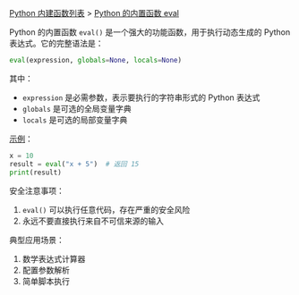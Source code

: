 [Python 内建函数列表](https://xplanc.org/primers/document/zh/02.Python/99.API%20%E5%B8%AE%E5%8A%A9%E6%89%8B%E5%86%8C/00.%E5%86%85%E5%BB%BA%E5%87%BD%E6%95%B0.md) > [Python 的内置函数 eval](https://xplanc.org/primers/document/zh/02.Python/EX.%E5%86%85%E5%BB%BA%E5%87%BD%E6%95%B0/EX.eval.md)

Python 的内置函数 `eval()` 是一个强大的功能函数，用于执行动态生成的 Python 表达式。它的完整语法是：

```python
eval(expression, globals=None, locals=None)
```

其中：
- `expression` 是必需参数，表示要执行的字符串形式的 Python 表达式
- `globals` 是可选的全局变量字典
- `locals` 是可选的局部变量字典

[示例](https://xplanc.org/shift/?lang=python&code=eCUyMCUzRCUyMDEwJTBBcmVzdWx0JTIwJTNEJTIwZXZhbCglMjJ4JTIwJTJCJTIwNSUyMiklMjAlMjAlMjMlMjAlRTglQkYlOTQlRTUlOUIlOUUlMjAxNSUwQXByaW50KHJlc3VsdCk%3D)：
```python
x = 10
result = eval("x + 5")  # 返回 15
print(result)
```

安全注意事项：
1. `eval()` 可以执行任意代码，存在严重的安全风险
2. 永远不要直接执行来自不可信来源的输入

典型应用场景：
1. 数学表达式计算器
2. 配置参数解析
3. 简单脚本执行


